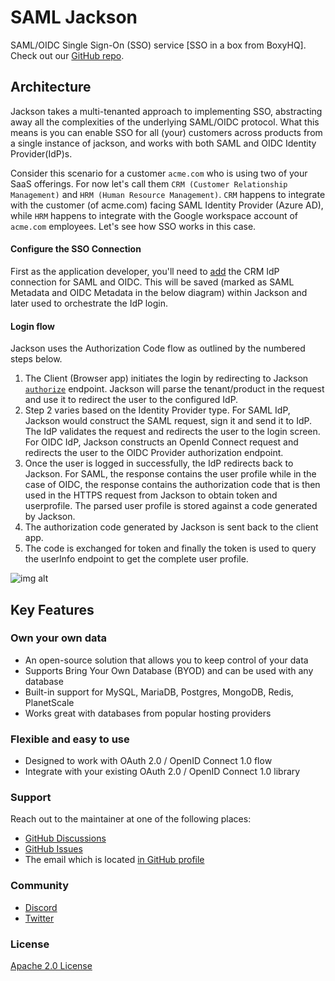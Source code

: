 # SAML Jackson

SAML/OIDC Single Sign-On (SSO) service [SSO in a box from BoxyHQ]. Check out our [GitHub repo](https://github.com/boxyhq/jackson).

## Architecture

Jackson takes a multi-tenanted approach to implementing SSO, abstracting away all the complexities of the underlying SAML/OIDC protocol. What this means is you can enable SSO for all (your) customers across products from a single instance of jackson, and works with both SAML and OIDC Identity Provider(IdP)s.

Consider this scenario for a customer `acme.com` who is using two of your SaaS offerings. For now let's call them `CRM (Customer Relationship Management)` and `HRM (Human Resource Management)`. `CRM` happens to integrate with the customer (of acme.com) facing SAML Identity Provider (Azure AD), while `HRM` happens to integrate with the Google workspace account of `acme.com` employees. Let's see how SSO works in this case.

#### Configure the SSO Connection

First as the application developer, you'll need to [add](./sso-flow.md#21-add-connection) the CRM IdP connection for SAML and OIDC. This will be saved (marked as SAML Metadata and OIDC Metadata in the below diagram) within Jackson and later used to orchestrate the IdP login.

#### Login flow

Jackson uses the Authorization Code flow as outlined by the numbered steps below.

1. The Client (Browser app) initiates the login by redirecting to Jackson [`authorize`](./sso-flow.md#31-authorize) endpoint. Jackson will parse the tenant/product in the request and use it to redirect the user to the configured IdP.
2. Step 2 varies based on the Identity Provider type. For SAML IdP, Jackson would construct the SAML request, sign it and send it to IdP. The IdP validates the request and redirects the user to the login screen. For OIDC IdP, Jackson constructs an OpenId Connect request and redirects the user to the OIDC Provider authorization endpoint.
3. Once the user is logged in successfully, the IdP redirects back to Jackson. For SAML, the response contains the user profile while in the case of OIDC, the response contains the authorization code that is then used in the HTTPS request from Jackson to obtain token and userprofile. The parsed user profile is stored against a code generated by Jackson.
4. The authorization code generated by Jackson is sent back to the client app.
5. The code is exchanged for token and finally the token is used to query the userInfo endpoint to get the complete user profile.

![img alt](/img/sso-flow.png)

## Key Features

### Own your own data​

- An open-source solution that allows you to keep control of your data
- Supports Bring Your Own Database (BYOD) and can be used with any database
- Built-in support for MySQL, MariaDB, Postgres, MongoDB, Redis, PlanetScale
- Works great with databases from popular hosting providers

### Flexible and easy to use​

- Designed to work with OAuth 2.0 / OpenID Connect 1.0 flow
- Integrate with your existing OAuth 2.0 / OpenID Connect 1.0 library

### Support

Reach out to the maintainer at one of the following places:

- [GitHub Discussions](https://github.com/boxyhq/jackson/discussions)
- [GitHub Issues](https://github.com/boxyhq/jackson/issues)
- The email which is located [in GitHub profile](https://github.com/deepakprabhakara)

### Community

- [Discord](https://discord.gg/uyb7pYt4Pa)
- [Twitter](https://twitter.com/boxyhq)

### License

[Apache 2.0 License](https://github.com/boxyhq/jackson/blob/main/LICENSE)
